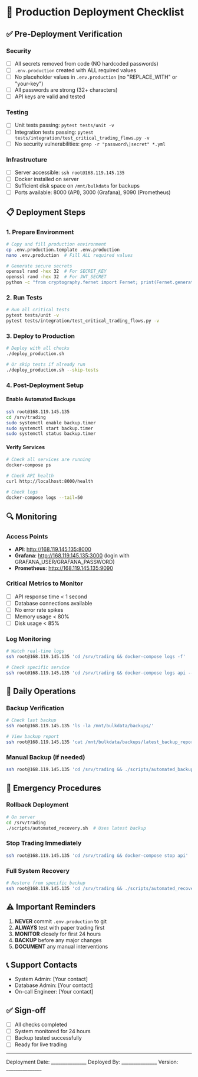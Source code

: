 # 🚀 Production Deployment Checklist

## ✅ Pre-Deployment Verification

### Security
- [ ] All secrets removed from code (NO hardcoded passwords)
- [ ] `.env.production` created with ALL required values
- [ ] No placeholder values in `.env.production` (no "REPLACE_WITH" or "your-key")
- [ ] All passwords are strong (32+ characters)
- [ ] API keys are valid and tested

### Testing
- [ ] Unit tests passing: `pytest tests/unit -v`
- [ ] Integration tests passing: `pytest tests/integration/test_critical_trading_flows.py -v`
- [ ] No security vulnerabilities: `grep -r "password\|secret" *.yml`

### Infrastructure
- [ ] Server accessible: `ssh root@168.119.145.135`
- [ ] Docker installed on server
- [ ] Sufficient disk space on `/mnt/bulkdata` for backups
- [ ] Ports available: 8000 (API), 3000 (Grafana), 9090 (Prometheus)

## 📋 Deployment Steps

### 1. Prepare Environment
```bash
# Copy and fill production environment
cp .env.production.template .env.production
nano .env.production  # Fill ALL required values

# Generate secure secrets
openssl rand -hex 32  # For SECRET_KEY
openssl rand -hex 32  # For JWT_SECRET
python -c "from cryptography.fernet import Fernet; print(Fernet.generate_key().decode())"  # ENCRYPTION_KEY
```

### 2. Run Tests
```bash
# Run all critical tests
pytest tests/unit -v
pytest tests/integration/test_critical_trading_flows.py -v
```

### 3. Deploy to Production
```bash
# Deploy with all checks
./deploy_production.sh

# Or skip tests if already run
./deploy_production.sh --skip-tests
```

### 4. Post-Deployment Setup

#### Enable Automated Backups
```bash
ssh root@168.119.145.135
cd /srv/trading
sudo systemctl enable backup.timer
sudo systemctl start backup.timer
sudo systemctl status backup.timer
```

#### Verify Services
```bash
# Check all services are running
docker-compose ps

# Check API health
curl http://localhost:8000/health

# Check logs
docker-compose logs --tail=50
```

## 🔍 Monitoring

### Access Points
- **API**: http://168.119.145.135:8000
- **Grafana**: http://168.119.145.135:3000 (login with GRAFANA_USER/GRAFANA_PASSWORD)
- **Prometheus**: http://168.119.145.135:9090

### Critical Metrics to Monitor
- [ ] API response time < 1 second
- [ ] Database connections available
- [ ] No error rate spikes
- [ ] Memory usage < 80%
- [ ] Disk usage < 85%

### Log Monitoring
```bash
# Watch real-time logs
ssh root@168.119.145.135 'cd /srv/trading && docker-compose logs -f'

# Check specific service
ssh root@168.119.145.135 'cd /srv/trading && docker-compose logs api --tail=100'
```

## 🔄 Daily Operations

### Backup Verification
```bash
# Check last backup
ssh root@168.119.145.135 'ls -la /mnt/bulkdata/backups/'

# View backup report
ssh root@168.119.145.135 'cat /mnt/bulkdata/backups/latest_backup_report.txt'
```

### Manual Backup (if needed)
```bash
ssh root@168.119.145.135 'cd /srv/trading && ./scripts/automated_backup.sh'
```

## 🚨 Emergency Procedures

### Rollback Deployment
```bash
# On server
cd /srv/trading
./scripts/automated_recovery.sh  # Uses latest backup
```

### Stop Trading Immediately
```bash
ssh root@168.119.145.135 'cd /srv/trading && docker-compose stop api'
```

### Full System Recovery
```bash
# Restore from specific backup
ssh root@168.119.145.135 'cd /srv/trading && ./scripts/automated_recovery.sh 20240826_020000'
```

## ⚠️ Important Reminders

1. **NEVER** commit `.env.production` to git
2. **ALWAYS** test with paper trading first
3. **MONITOR** closely for first 24 hours
4. **BACKUP** before any major changes
5. **DOCUMENT** any manual interventions

## 📞 Support Contacts

- System Admin: [Your contact]
- Database Admin: [Your contact]
- On-call Engineer: [Your contact]

## ✅ Sign-off

- [ ] All checks completed
- [ ] System monitored for 24 hours
- [ ] Backup tested successfully
- [ ] Ready for live trading

---

Deployment Date: _______________
Deployed By: _______________
Version: _______________